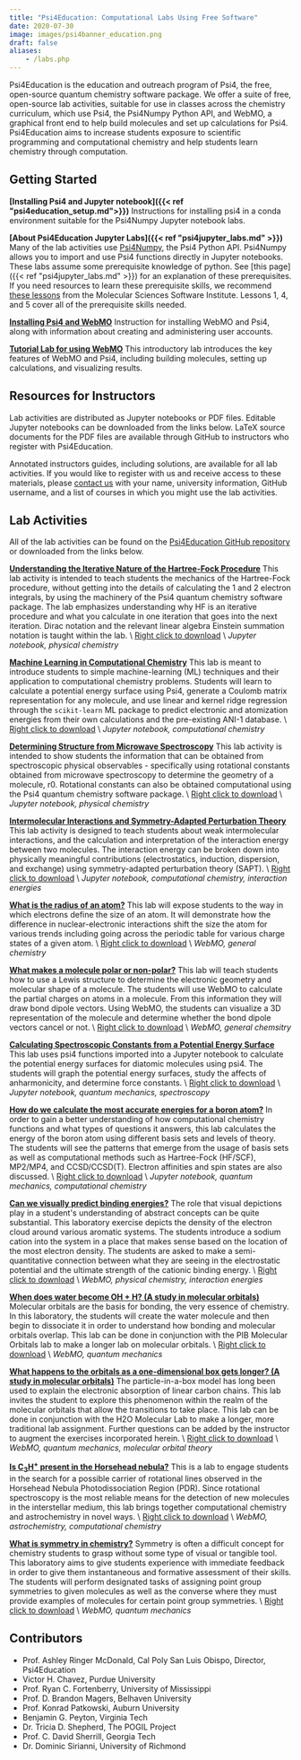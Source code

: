 ```yaml
---
title: "Psi4Education: Computational Labs Using Free Software"
date: 2020-07-30
image: images/psi4banner_education.png
draft: false
aliases:
    - /labs.php
---
```

Psi4Education is the education and outreach program of Psi4, the free, open-source quantum chemistry software package.  We offer a suite of free, open-source lab activities, suitable for use in classes across the chemistry curriculum, which use Psi4, the Psi4Numpy Python API, and WebMO, a graphical front end to help build molecules and set up calculations for Psi4.  Psi4Education aims to increase students exposure to scientific programming and computational chemistry and help students learn chemistry through computation.

## Getting Started

__[Installing Psi4 and Jupyter notebook]({{< ref "psi4education_setup.md">}})__ Instructions for installing psi4 in a conda environment suitable for the Psi4Numpy Jupyter notebook labs.

__[About Psi4Education Jupyter Labs]({{< ref "psi4jupyter_labs.md" >}})__
Many of the lab activities use [Psi4Numpy](https://github.com/psi4/psi4numpy), the Psi4 Python API.  Psi4Numpy allows you to import and use Psi4 functions directly in Jupyter notebooks.  These labs assume some prerequisite knowledge of python.  See [this page]({{< ref "psi4jupyter_labs.md" >}}) for an explanation of these prerequisites.  If you need resources to learn these prerequisite skills, we recommend [these lessons](https://education.molssi.org/python_scripting_cms/) from the Molecular Sciences Software Institute.  Lessons 1, 4, and 5 cover all of the prerequisite skills needed.

__[Installing Psi4 and WebMO](https://github.com/Psi4Education/psi4education/blob/master/labs/Getting_Started/WebMO_setup.pdf)__
Instruction for installing WebMO and Psi4, along with information about creating and administering user accounts.

__[Tutorial Lab for using WebMO](https://github.com/Psi4Education/psi4education/blob/master/labs/Getting_Started/tutorial_student.pdf)__
This introductory lab introduces the key features of WebMO and Psi4, including building molecules, setting up calculations, and visualizing results.

## Resources for Instructors
Lab activities are distributed as Jupyter notebooks or PDF files.  Editable Jupyter notebooks can be downloaded from the links below.  LaTeX source documents for the PDF files are available through GitHub to instructors who register with Psi4Education.

Annotated instructors guides, including solutions, are available for all lab activities. If you would like to register with us and receive access to these materials, please [contact us](mailto:armcdona@calpoly.edu?subject=Psi4Education) with your name, university information, GitHub username, and a list of courses in which you might use the lab activities.

## Lab Activities

All of the lab activities can be found on the [Psi4Education GitHub repository](https://github.com/Psi4Education/psi4education) or downloaded from the links below.

__[Understanding the Iterative Nature of the Hartree-Fock Procedure](https://github.com/Psi4Education/psi4education/blob/master/labs/Hartree_Fock/HF_student.ipynb)__ This lab activity is intended to teach students the mechanics of the Hartree-Fock procedure, without getting into the details of calculating the 1 and 2 electron integrals, by using the machinery of the Psi4 quantum chemistry software package. The lab emphasizes understanding why HF is an iterative procedure and what you calculate in one iteration that goes into the next iteration. Dirac notation and the relevant linear algebra Einstein summation notation is taught within the lab.  \\
[Right click to download](https://raw.githubusercontent.com/Psi4Education/psi4education/master/labs/Hartree_Fock/HF_student.ipynb) \\
*Jupyter notebook, physical chemistry*

__[Machine Learning in Computational Chemistry](https://github.com/Psi4Education/psi4education/blob/master/labs/Machine_Learning/Machine_Learning_Student.ipynb)__ This lab is meant to introduce students to simple machine-learning (ML) techniques and their application to computational chemistry problems. Students will learn to calculate a potential energy surface using Psi4, generate a Coulomb matrix representation for any molecule, and use linear and kernel ridge regression through the `scikit-learn` ML package to predict electronic and atomization energies from their own calculations and the pre-existing ANI-1 database. \\
[Right click to download](https://raw.githubusercontent.com/Psi4Education/psi4education/master/labs/Machine_Learning/Machine_Learning_Student.ipynb) \\
*Jupyter notebook, computational chemistry*

__[Determining Structure from Microwave Spectroscopy](https://github.com/Psi4Education/psi4education/blob/master/labs/Microwave_Spectroscopy/Microwave_Spectroscopy_student.ipynb)__ This lab activity is intended to show students the information that can be obtained from spectroscopic physical observables - specifically using rotational constants obtained from microwave spectroscopy to determine the geometry of a molecule, r0. Rotational constants can also be obtained computational using the Psi4 quantum chemistry software package. \\
[Right click to download](https://raw.githubusercontent.com/Psi4Education/psi4education/master/labs/Microwave_Spectroscopy/Microwave_Spectroscopy_student.ipynb) \\
*Jupyter notebook, physical chemistry*

__[Intermolecular Interactions and Symmetry-Adapted Perturbation Theory](https://github.com/Psi4Education/psi4education/blob/master/labs/Symmetry_Adapted_Perturbation_Theory/sapt0_student.ipynb)__ This lab activity is designed to teach students about weak intermolecular interactions, and the calculation and interpretation of the interaction energy between two molecules. The interaction energy can be broken down into physically meaningful contributions (electrostatics, induction, dispersion, and exchange) using symmetry-adapted perturbation theory (SAPT). \\
[Right click to download](https://raw.githubusercontent.com/Psi4Education/psi4education/master/labs/Symmetry_Adapted_Perturbation_Theory/sapt0_student.ipynb) \\
*Jupyter notebook, computational chemistry, interaction energies*

__[What is the radius of an atom?](https://github.com/Psi4Education/psi4education/blob/master/labs/Atomic_radius/Atom_radius_student.pdf)__
This lab will expose students to the way in which electrons define the size of an atom. It will demonstrate how the difference in nuclear-electronic interactions shift the size the atom for various trends including going across the periodic table for various charge states of a given atom. \\
[Right click to download](https://github.com/Psi4Education/psi4education/raw/master/labs/Atomic_radius/Atom_radius_student.pdf) \\
*WebMO, general chemistry*

__[What makes a molecule polar or non-polar?](https://github.com/Psi4Education/psi4education/blob/master/labs/Polarity/Polar_student.pdf)__
This lab will teach students how to use a Lewis structure to determine the electronic geometry and molecular shape of a molecule.  The students will use WebMO to calculate the partial charges on atoms in a molecule.  From this information they will draw bond dipole vectors.  Using WebMO, the students can visualize a 3D representation of the molecule and determine whether the bond dipole vectors cancel or not. \\
[Right click to download](https://github.com/Psi4Education/psi4education/raw/master/labs/Polarity/Polar_student.pdf) \\
*WebMO, general chemsitry*

__[Calculating Spectroscopic Constants from a Potential Energy Surface](https://github.com/Psi4Education/psi4education/blob/master/labs/spectroscopic_constants/spectroscopic_constants_student.ipynb)__ This lab uses psi4 functions imported into a Jupyter notebook to calculate the potential energy surfaces for diatomic molecules using psi4.  The students will graph the potential energy surfaces, study the affects of anharmonicity, and determine force constants. \\
[Right click to download](https://raw.githubusercontent.com/Psi4Education/psi4education/master/labs/spectroscopic_constants/spectroscopic_constants_student.ipynb) \\
*Jupyter notebook, quantum mechanics, spectroscopy*

__[How do we calculate the most accurate energies for a boron atom?](https://github.com/Psi4Education/psi4education/blob/master/labs/B_atom_basis_sets/Basis_Sets_student.ipynb)__
In order to gain a better understanding of how computational chemistry functions and what types of questions it answers, this lab calculates the energy of the boron atom using different basis sets and levels of theory. The students will see the patterns that emerge from the usage of basis sets as well as computational methods such as Hartree-Fock (HF/SCF), MP2/MP4, and CCSD/CCSD(T). Electron affinities and spin states are also discussed. \\
[Right click to download](https://raw.githubusercontent.com/Psi4Education/psi4education/master/labs/B_atom_basis_sets/Basis_Sets_student.ipynb) \\
*Jupyter notebook, quantum mechanics, computational chemistry*

__[Can we visually predict binding energies?](https://github.com/Psi4Education/psi4education/blob/master/labs/CationPi/CationPi_student.pdf)__
The role that visual depictions play in a student's understanding of abstract concepts can be quite substantial. This laboratory exercise depicts the density of the electron cloud around various aromatic systems. The students introduce a sodium cation into the system in a place that makes sense based on the location of the most electron density. The students are asked to make a semi-quantitative connection between what they are seeing in the electrostatic potential and the ultimate strength of the cationic binding energy. \\
[Right click to download](https://github.com/Psi4Education/psi4education/raw/master/labs/CationPi/CationPi_student.pdf) \\
*WebMO, physical chemistry, interaction energies*

__[When does water become OH + H? (A study in molecular orbitals)](https://github.com/Psi4Education/psi4education/blob/master/labs/water_MO/waterMO_student.pdf)__
Molecular orbitals are the basis for bonding, the very essence of chemistry. In this laboratory, the students will create the water molecule and then begin to dissociate it in order to understand how bonding and molecular orbitals overlap. This lab can be done in conjunction with the PIB Molecular Orbitals lab to make a longer lab on molecular orbitals. \\
[Right click to download](https://github.com/Psi4Education/psi4education/raw/master/labs/water_MO/waterMO_student.pdf) \\
*WebMO, quantum mechanics*

__[What happens to the orbitals as a one-dimensional box gets longer? (A study in molecular orbitals)](https://github.com/Psi4Education/psi4education/blob/master/labs/PIB/Box1D_student.pdf)__
The particle-in-a-box model has long been used to explain the electronic absorption of linear carbon chains. This lab invites the student to explore this phenomenon within the realm of the molecular orbitals that allow the transitions to take place. This lab can be done in conjunction with the H2O Molecular Lab to make a longer, more traditional lab assignment. Further questions can be added by the instructor to augment the exercises incorporated herein. \\
[Right click to download](https://github.com/Psi4Education/psi4education/raw/master/labs/PIB/Box1D_student.pdf) \\
*WebMO, quantum mechanics, molecular orbital theory*

__[Is C<sub>3</sub>H<sup>+</sup> present in the Horsehead nebula?](https://github.com/Psi4Education/psi4education/blob/master/labs/Astrochem/CH3Spec_student.pdf)__
This is a lab to engage students in the search for a possible carrier of rotational lines observed in the Horsehead Nebula Photodissociation Region (PDR). Since rotational spectroscopy is the most reliable means for the detection of new molecules in the interstellar medium, this lab brings together computational chemistry and astrochemistry in novel ways. \\
[Right click to download](https://github.com/Psi4Education/psi4education/raw/master/labs/Astrochem/CH3Spec_student.pdf) \\
*WebMO, astrochemistry, computational chemistry*

__[What is symmetry in chemistry?](https://github.com/Psi4Education/psi4education/blob/master/labs/Symmetry/Symmetry_student.pdf)__
Symmetry is often a difficult concept for chemistry students to grasp without some type of visual or tangible tool. This laboratory aims to give students experience with immediate feedback in order to give them instantaneous and formative assessment of their skills. The students will perform designated tasks of assigning point group symmetries to given molecules as well as the converse where they must provide examples of molecules for certain point group symmetries. \\
[Right click to download](https://github.com/Psi4Education/psi4education/raw/master/labs/Symmetry/Symmetry_student.pdf) \\
*WebMO, quantum mechanics*

## Contributors

* Prof. Ashley Ringer McDonald, Cal Poly San Luis Obispo, Director, Psi4Education
* Victor H. Chavez, Purdue University
* Prof. Ryan C. Fortenberry, University of Mississippi
* Prof. D. Brandon Magers, Belhaven University
* Prof. Konrad Patkowski, Auburn University
* Benjamin G. Peyton, Virginia Tech
* Dr. Tricia D. Shepherd, The POGIL Project
* Prof. C. David Sherrill, Georgia Tech
* Dr. Dominic Sirianni, University of Richmond
